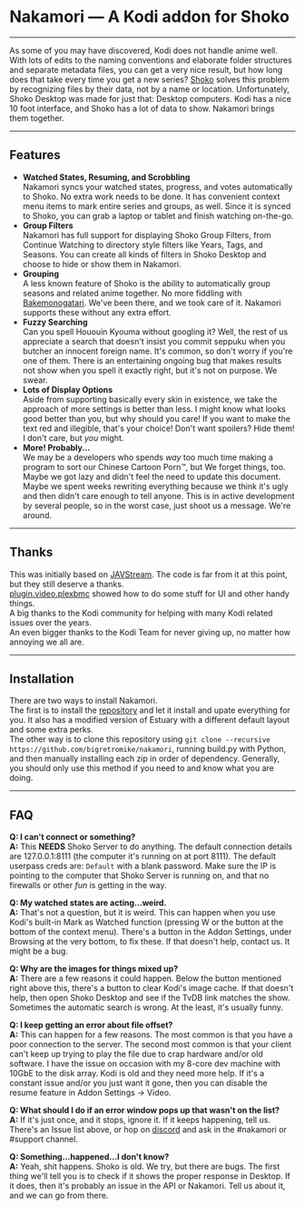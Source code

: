 # Nakamori — A Kodi addon for Shoko

---------------------------------------------------------

As some of you may have discovered, Kodi does not handle anime well. With lots of edits to the naming conventions and elaborate folder structures and separate metadata files, you can get a very nice result, but how long does that take every time you get a new series? [Shoko](https://shokoanime.com) solves this problem by recognizing files by their data, not by a name or location. Unfortunately, Shoko Desktop was made for just that: Desktop computers. Kodi has a nice 10 foot interface, and Shoko has a lot of data to show. Nakamori brings them together.

---------------------------------------------------------

## Features

- **Watched States, Resuming, and Scrobbling**\
  Nakamori syncs your watched states, progress, and votes automatically to Shoko. No extra work needs to be done. It has convenient context menu items to mark entire series and groups, as well. Since it is synced to Shoko, you can grab a laptop or tablet and finish watching on-the-go.
- **Group Filters**\
  Nakamori has full support for displaying Shoko Group Filters, from Continue Watching to directory style filters like Years, Tags, and Seasons. You can create all kinds of filters in Shoko Desktop and choose to hide or show them in Nakamori.
- **Grouping**\
  A less known feature of Shoko is the ability to automatically group seasons and related anime together. No more fiddling with [Bakemonogatari](http://anidb.net/perl-bin/animedb.pl?show=rel&aid=6327). We've been there, and we took care of it. Nakamori supports these without any extra effort.
- **Fuzzy Searching**\
  Can you spell Hououin Kyouma without googling it? Well, the rest of us appreciate a search that doesn't insist you commit seppuku when you butcher an innocent foreign name. It's common, so don't worry if you're one of them. There is an entertaining ongoing bug that makes results not show when you spell it exactly right, but it's not on purpose. We swear.
- **Lots of Display Options**\
  Aside from supporting basically every skin in existence, we take the approach of more settings is better than less. I might know what looks good better than you, but why should you care! If you want to make the text red and illegible, that's your choice! Don't want spoilers? Hide them! I don't care, but *you* might.
- **More! Probably...**\
  We may be a developers who spends *way* too much time making a program to sort our Chinese Cartoon Porn™, but We forget things, too. Maybe we got lazy and didn't feel the need to update this document. Maybe we spent weeks rewriting everything because we think it's ugly and then didn't care enough to tell anyone. This is in active development by several people, so in the worst case, just shoot us a message. We're around.

---------------------------------------------------------

## Thanks

This was initially based on [JAVStream](http://www.ptom.co.uk/home/). The code is far from it at this point, but they still deserve a thanks.\
[plugin.video.plexbmc](https://github.com/hippojay/plugin.video.plexbmc/) showed how to do some stuff for UI and other handy things.\
A big thanks to the Kodi community for helping with many Kodi related issues over the years.\
An even bigger thanks to the Kodi Team for never giving up, no matter how annoying we all are.

---------------------------------------------------------

## Installation

There are two ways to install Nakamori.\
The first is to install the [repository](https://shokunin.monogatari.pl/repo/repository.nakamori.zip) and let it install and upate everything for you. It also has a modified version of Estuary with a different default layout and some extra perks.\
The other way is to clone this repository using  `git clone --recursive https://github.com/bigretromike/nakamori`, running build.py with Python, and then manually installing each zip in order of dependency. Generally, you should only use this method if you need to and know what you are doing.

---------------------------------------------------------

## FAQ

**Q: I can't connect or something?**\
**A:** This **NEEDS** Shoko Server to do anything. The default connection details are 127.0.0.1:8111 (the computer it's running on at port 8111). The default userpass creds are: `Default` with a blank password. Make sure the IP is pointing to the computer that Shoko Server is running on, and that no firewalls or other *fun* is getting in the way.

**Q: My watched states are acting...weird.**\
**A:** That's not a question, but it is weird. This can happen when you use Kodi's built-in Mark as Watched function (pressing W or the button at the bottom of the context menu). There's a button in the Addon Settings, under Browsing at the very bottom, to fix these. If that doesn't help, contact us. It might be a bug.

**Q: Why are the images for things mixed up?**\
**A:** There are a few reasons it could happen. Below the button mentioned right above this, there's a button to clear Kodi's image cache. If that doesn't help, then open Shoko Desktop and see if the TvDB link matches the show. Sometimes the automatic search is wrong. At the least, it's usually funny.

**Q: I keep getting an error about file offset?**\
**A:** This can happen for a few reasons. The most common is that you have a poor connection to the server. The second most common is that your client can't keep up trying to play the file due to crap hardware and/or old software. I have the issue on occasion with my 8-core dev machine with 10GbE to the disk array. Kodi is old and they need more help. If it's a constant issue and/or you just want it gone, then you can disable the resume feature in Addon Settings -> Video.

**Q: What should I do if an error window pops up that wasn't on the list?**\
**A:** If it's just once, and it stops, ignore it. If it keeps happening, tell us. There's an Issue list above, or hop on [discord](https://discordapp.com/invite/vpeHDsg) and ask in the #nakamori or #support channel.

**Q: Something...happened...I don't know?**\
**A:** Yeah, shit happens. Shoko is old. We try, but there are bugs. The first thing we'll tell you is to check if it shows the proper response in Desktop. If it does, then it's probably an issue in the API or Nakamori. Tell us about it, and we can go from there.
